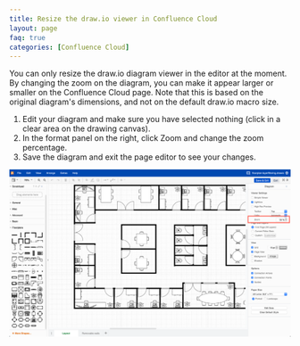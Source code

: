 ```yaml
---
title: Resize the draw.io viewer in Confluence Cloud
layout: page
faq: true
categories: [Confluence Cloud]
---
```


You can only resize the draw.io diagram viewer in the editor at the moment. By changing the zoom on the diagram, you can make it appear larger or smaller on the Confluence Cloud page. Note that this is based on the original diagram's dimensions, and not on the default draw.io macro size.

1. Edit your diagram and make sure you have selected nothing (click in a clear area on the drawing canvas).
2. In the format panel on the right, click Zoom and change the zoom percentage.
3. Save the diagram and exit the page editor to see your changes.

<img src="/assets/img/blog/zoom-diagram-viewer-confluence-cloud.png" width="600" alt="Change the zoom on the diagram to change the size of the viewer in draw.io for Confluence Cloud">
